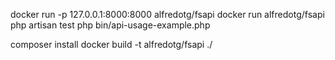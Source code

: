 
docker run -p 127.0.0.1:8000:8000 alfredotg/fsapi
docker run alfredotg/fsapi php artisan test
php bin/api-usage-example.php

composer install
docker build -t alfredotg/fsapi ./
